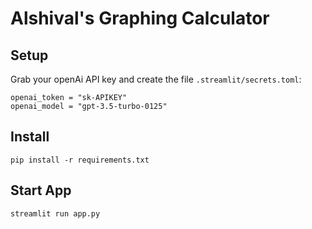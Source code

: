 # Alshival's Graphing Calculator

## Setup
Grab your openAi API key and create the file `.streamlit/secrets.toml`:

```
openai_token = "sk-APIKEY"
openai_model = "gpt-3.5-turbo-0125"
```

## Install

`pip install -r requirements.txt`

## Start App

`streamlit run app.py`
